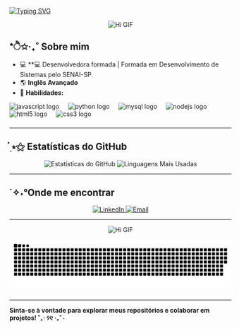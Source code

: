 <a href="https://git.io/typing-svg"><img src="https://readme-typing-svg.demolab.com?font=Fira+Code&weight=600&pause=1000&color=5846B6&width=435&lines=%E2%9C%A9%C2%B0%EF%BD%A1%E2%8B%86+Ol%C3%A1%2C+eu+sou+a+Adriele+Zavan!" alt="Typing SVG" /></a>

<p align="center">
  <img src="https://i.pinimg.com/originals/a5/d1/f6/a5d1f61e89bdce061817723044f8a757.gif" width="600" alt="Hi GIF">
</p>

## *ੈ✩‧₊˚  Sobre mim 
- 💻 **💻 Desenvolvedora formada | Formada em Desenvolvimento de Sistemas pelo SENAI-SP.
- 🌎 **Inglês Avançado** 
- 👾 **Habilidades:**
  <br>
 <div align="left">
  <img src="https://cdn.jsdelivr.net/gh/devicons/devicon/icons/javascript/javascript-original.svg" height="40" alt="javascript logo"  />
  <img width="12" />
  <img src="https://cdn.jsdelivr.net/gh/devicons/devicon/icons/python/python-original.svg" height="40" alt="python logo"  />
  <img width="12" />
  <img src="https://cdn.jsdelivr.net/gh/devicons/devicon/icons/mysql/mysql-original.svg" height="40" alt="mysql logo"  />
  <img width="12" />
  <img src="https://cdn.jsdelivr.net/gh/devicons/devicon/icons/nodejs/nodejs-original.svg" height="40" alt="nodejs logo"  />
  <img width="12" />
  <img src="https://cdn.jsdelivr.net/gh/devicons/devicon/icons/html5/html5-original.svg" height="40" alt="html5 logo"  />
  <img width="12" />
  <img src="https://cdn.jsdelivr.net/gh/devicons/devicon/icons/css3/css3-original.svg" height="40" alt="css3 logo"  />
</div>

###

---

## ๋࣭ ⭑⚝ Estatísticas do GitHub
<p align="center">
  <img src="https://github-readme-stats.vercel.app/api?username=AdrieleZavan&show_icons=true&theme=radical" alt="Estatísticas do GitHub">
  <img src="https://github-readme-stats.vercel.app/api/top-langs/?username=AdrieleZavan&layout=compact&theme=radical" alt="Linguagens Mais Usadas">
</p>

---

## ˙✧˖°Onde me encontrar
<p align="center">
  <a href="https://www.linkedin.com/in/adriele-zavan-ab9361286/" target="_blank">
    <img src="https://img.shields.io/badge/LinkedIn-blue?style=for-the-badge&logo=linkedin&logoColor=white" alt="LinkedIn">
  </a>
  <a href="mailto:adriele.zavan4313@gmail.com">
    <img src="https://img.shields.io/badge/Email-D14836?style=for-the-badge&logo=gmail&logoColor=white" alt="Email">
  </a>
</p>

---

<p align="center">
  <img src="https://i.pinimg.com/originals/59/b8/c8/59b8c8622c076c5dc7bac0dd591c712c.gif" width="600" alt="Hi GIF">
</p>

<picture>
  <source media="(prefers-color-scheme: dark)" srcset="https://raw.githubusercontent.com/AdrieleZavan/AdrieleZavan/output/github-contribution-grid-snake-dark.svg">
  <source media="(prefers-color-scheme: light)" srcset="https://raw.githubusercontent.com/AdrieleZavan/AdrieleZavan/output/github-contribution-grid-snake.svg">
  <img alt="github contribution grid snake animation" src="https://raw.githubusercontent.com/AdrieleZavan/AdrieleZavan/output/github-contribution-grid-snake.svg">
</picture>




###
---

**Sinta-se à vontade para explorar meus repositórios e colaborar em projetos! ˚₊‧ ୨୧ ‧₊˚ ⋅**
